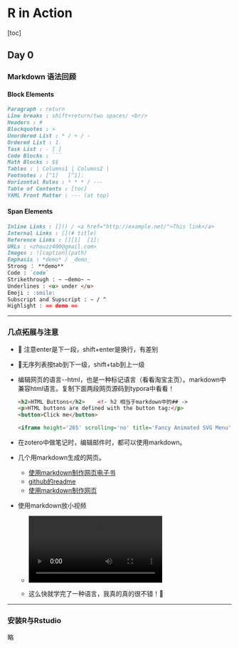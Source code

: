 # R in Action

[toc]

## Day 0

### Markdown 语法回顾

#### Block Elements

``` markdown
Paragraph : return
Line breaks : shift+return/two spaces/ <br/>
Headers : #
Blockquotes : >
Unordered List : * / + / -
Ordered List : 1.
Task List : - [ ]
Code Blocks : ```
Math Blocks : $$
Tables : | Columns1 | Columns2 |
Footnotes : [^1]   [^1]:
Horizontal Rules : * * * / ---
Table of Contents : [toc]
YAML Front Matter : --- (at top) 
```

#### Span Elements

``` markdown
Inline Links : []() / <a href="http://example.net/">This link</a>
Internal Links : [](# title)
Reference Links : [][1]  [1]: 
URLs : <zhouzz400@gmail.com>
Images : ![caption](path)
Emphasis : *demo* / _demo_
Strong ： **demo**
Code : `code`
Strikethrough : ~ ~demo~ ~
Underlines : <u> under </u>
Emoji : :smile:
Subscript and Supscript : ~ / ^
Highlight : == demo ==
```

---

### 几点拓展与注意

* :red_circle: 注意enter是下一段，shift+enter是换行，有差别

* :red_circle:无序列表按tab到下一级，shift+tab到上一级

* 编辑网页的语言--html，也是一种标记语言（看看淘宝主页）。markdown中兼容html语言。复制下面两段网页源码到typora中看看！

    ``` html
    <h2>HTML Buttons</h2>    <!- h2 相当于markdown中的## ->
    <p>HTML buttons are defined with the button tag:</p>
    <button>Click me</button>
    ```

    ```html
    <iframe height='265' scrolling='no' title='Fancy Animated SVG Menu' src='http://codepen.io/jeangontijo/embed/OxVywj/?height=265&theme-id=0&default-tab=css,result&embed-version=2' frameborder='no' allowtransparency='true' allowfullscreen='true' style='width: 100%;'></iframe>
    ```

*  在zotero中做笔记时，编辑邮件时，都可以使用markdown。

* 几个用markdown生成的网页。

    * [使用markdown制作网页电子书](https://wizardforcel.gitbooks.io/markdown-simple-world/4.html)
    * [github的readme](https://github.com/AdamCh0u/RinAction)
    * [使用markdown制作网页](https://jekyllcn.com/)

* 使用markdown放小视频

    * <video src="./14966982-1-48.mp4"></video>

    * 这么快就学完了一种语言，我真的真的很不错！:cowboy_hat_face:
    

****

### 安装R与Rstudio

略

